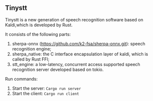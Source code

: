 ## Tinystt

Tinystt is a new generation of speech recognition software based on Kaldi,which is developed by Rust.

It consists of the following parts: 
  1. sherpa-onnx (https://github.com/k2-fsa/sherpa-onnx.git): speech recognition engine;
  2. sherpa_native: the C interface encapsulation layer of kaldi, which is called by Rust FFI;
  3. stt_engine: a low-latency, concurrent access supported speech recognition server developed based on tokio.

Run commands:
  1. Start the server: `Cargo run server`
  2. Start the client: `Cargo run client`
